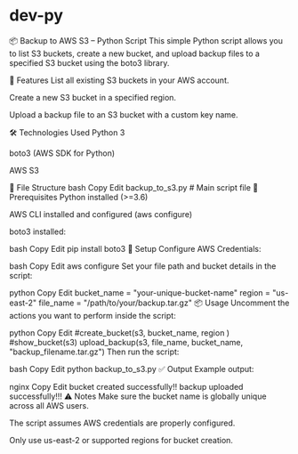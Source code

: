 # dev-py
📦 Backup to AWS S3 – Python Script
This simple Python script allows you to list S3 buckets, create a new bucket, and upload backup files to a specified S3 bucket using the boto3 library.

🚀 Features
List all existing S3 buckets in your AWS account.

Create a new S3 bucket in a specified region.

Upload a backup file to an S3 bucket with a custom key name.

🛠️ Technologies Used
Python 3

boto3 (AWS SDK for Python)

AWS S3

📂 File Structure
bash
Copy
Edit
backup_to_s3.py  # Main script file
🧩 Prerequisites
Python installed (>=3.6)

AWS CLI installed and configured (aws configure)

boto3 installed:

bash
Copy
Edit
pip install boto3
📝 Setup
Configure AWS Credentials:

bash
Copy
Edit
aws configure
Set your file path and bucket details in the script:

python
Copy
Edit
bucket_name = "your-unique-bucket-name"
region = "us-east-2"
file_name = "/path/to/your/backup.tar.gz"
📦 Usage
Uncomment the actions you want to perform inside the script:

python
Copy
Edit
#create_bucket(s3, bucket_name, region )
#show_bucket(s3)
upload_backup(s3, file_name, bucket_name, "backup_filename.tar.gz")
Then run the script:

bash
Copy
Edit
python backup_to_s3.py
✅ Output
Example output:

nginx
Copy
Edit
bucket created successfully!!
backup uploaded successfully!!!
⚠️ Notes
Make sure the bucket name is globally unique across all AWS users.

The script assumes AWS credentials are properly configured.

Only use us-east-2 or supported regions for bucket creation.
